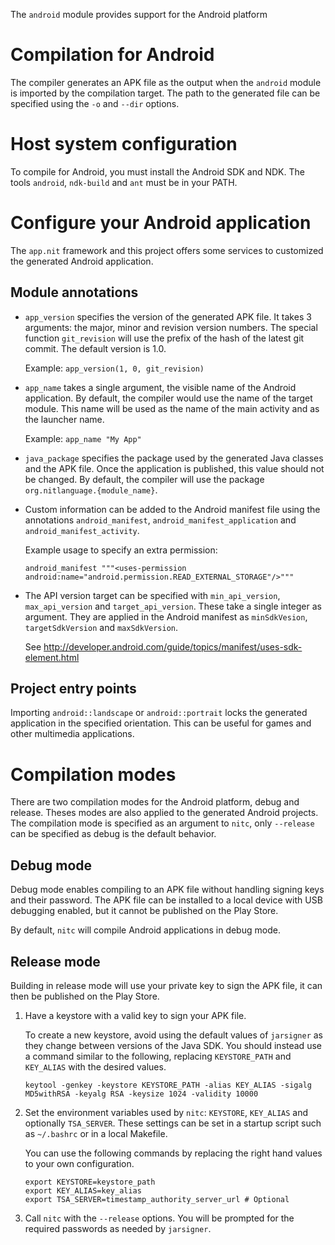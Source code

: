 The `android` module provides support for the Android platform

# Compilation for Android

The compiler generates an APK file as the output when the `android`
module is imported by the compilation target. The path to the generated
file can be specified using the `-o` and `--dir` options.

# Host system configuration

To compile for Android, you must install the Android SDK and NDK.
The tools `android`, `ndk-build` and `ant` must be in your PATH.

# Configure your Android application

The `app.nit` framework and this project offers some services to
customized the generated Android application.

## Module annotations

* `app_version` specifies the version of the generated APK file.
It takes 3 arguments: the major, minor and revision version numbers.
The special function `git_revision` will use the prefix of the hash of the
latest git commit. The default version is 1.0.

    Example: `app_version(1, 0, git_revision)`

* `app_name` takes a single argument, the visible name of the Android
application. By default, the compiler would use the name of the target
module. This name will be used as the name of the main activity and
as the launcher name.

    Example: `app_name "My App"`

* `java_package` specifies the package used by the generated Java
classes and the APK file. Once the application is published, this
value should not be changed. By default, the compiler will use
the package `org.nitlanguage.{module_name}`.

* Custom information can be added to the Android manifest file
using the annotations `android_manifest`, `android_manifest_application`
and `android_manifest_activity`.

    Example usage to specify an extra permission:

    ~~~
    android_manifest """<uses-permission android:name="android.permission.READ_EXTERNAL_STORAGE"/>"""
    ~~~

* The API version target can be specified with `min_api_version`,
`max_api_version` and `target_api_version`. These take a single
integer as argument. They are applied in the Android manifest as
`minSdkVesion`, `targetSdkVersion` and `maxSdkVersion`.

    See http://developer.android.com/guide/topics/manifest/uses-sdk-element.html

## Project entry points

Importing `android::landscape` or `android::portrait` locks the generated
application in the specified orientation. This can be useful for games and
other multimedia applications.

# Compilation modes

There are two compilation modes for the Android platform, debug and release.
Theses modes are also applied to the generated Android projects.
The compilation mode is specified as an argument to `nitc`, only
`--release` can be specified as debug is the default behavior.

## Debug mode

Debug mode enables compiling to an APK file without handling signing keys
and their password. The APK file can be installed to a local device with
USB debugging enabled, but it cannot be published on the Play Store.

By default, `nitc` will compile Android applications in debug mode.

## Release mode

Building in release mode will use your private key to sign the
APK file, it can then be published on the Play Store.

1. Have a keystore with a valid key to sign your APK file.

    To create a new keystore, avoid using the default values of `jarsigner`
as they change between versions of the Java SDK. You should instead use a
command similar to the following, replacing `KEYSTORE_PATH` and `KEY_ALIAS`
with the desired values.

    ~~~
    keytool -genkey -keystore KEYSTORE_PATH -alias KEY_ALIAS -sigalg MD5withRSA -keyalg RSA -keysize 1024 -validity 10000
    ~~~

2. Set the environment variables used by `nitc`: `KEYSTORE`, `KEY_ALIAS` and
optionally `TSA_SERVER`. These settings can be set in a startup script such as
`~/.bashrc` or in a local Makefile.

    You can use the following commands by replacing the right hand values
to your own configuration.

    ~~~
    export KEYSTORE=keystore_path
    export KEY_ALIAS=key_alias
    export TSA_SERVER=timestamp_authority_server_url # Optional
    ~~~

3. Call `nitc` with the `--release` options. You will be prompted for the
required passwords as needed by `jarsigner`.
